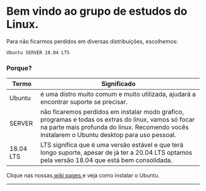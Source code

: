 # Bem vindo ao grupo de estudos do Linux.

Para não ficarmos perdidos em diversas distribuições, escolhemos:

`Ubuntu SERVER 18.04 LTS`

### Porque?
|  Termo |  Significado |
| ------------ | ------------ |
|   Ubuntu |  é uma distro muito comum e muito utilizada, ajudará a encontrar suporte se precisar.  |
|  SERVER |   não ficaremos perdidos em instalar modo grafico, programas e todas os extras do linux, vamos só focar na parte mais profunda do linux. Recomendo vocês instalarem o Ubuntu desktop para uso pessoal.|
| 18.04 LTS |LTS significa que é uma versão estável e que terá longo suporte, apesar de já ter a 20.04 LTS optamos pela versão 18.04 que está bem consolidada. |


Clique nas nossas[ wiki pages ](https://github.com/dorathoto/LinuxUnivesp/wiki/Instalando-M%C3%A1quinas-Virtuais-com-Ubuntu-Server " wiki pages ")e veja como instalar o Ubuntu.

------------


